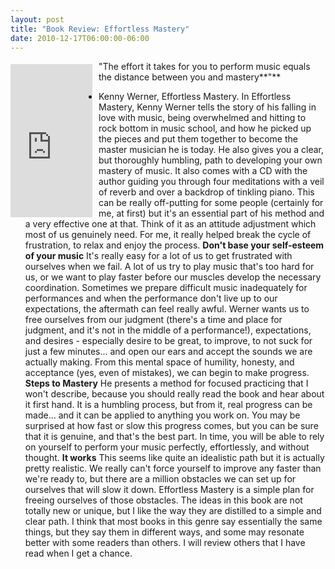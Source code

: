 ```yaml
---
layout: post
title: "Book Review: Effortless Mastery"
date: 2010-12-17T06:00:00-06:00
---
```


**<iframe align="left" frameborder="0" marginheight="0" marginwidth="0" scrolling="no" src="http://rcm.amazon.com/e/cm?t=willisguitabl-20&amp;o=1&amp;p=8&amp;l=bpl&amp;asins=B001QJR8KY&amp;fc1=000000&amp;IS2=1&amp;lt1=_blank&amp;m=amazon&amp;lc1=0000FF&amp;bc1=000000&amp;bg1=FFFFFF&amp;f=ifr" style="height: 245px; padding-right: 10px; padding-top: 5px; width: 131px;"></iframe>** "The effort it takes for you to perform music equals the distance between you and mastery**"**
- Kenny Werner, Effortless Mastery.
In Effortless Mastery, Kenny Werner tells the story of his falling in love with music, being overwhelmed and hitting to rock bottom in music school, and how he picked up the pieces and put them together to become the master musician he is today.
He also gives you a clear, but thoroughly humbling, path to developing your own mastery of music.
It also comes with a CD with the author guiding you through four meditations with a veil of reverb and over a backdrop of tinkling piano. This can be really off-putting for some people (certainly for me, at first) but it's an essential part of his method and a very effective one at that.
Think of it as an attitude adjustment which most of us genuinely need. For me, it really helped break the cycle of frustration, to relax and enjoy the process.
**Don't base your self-esteem of your music**
It's really easy for a lot of us to get frustrated with ourselves when we fail. A lot of us try to play music that's too hard for us, or we want to play faster before our muscles develop the necessary coordination. Sometimes we prepare difficult music inadequately for performances and when the performance don't live up to our expectations, the aftermath can feel really awful. 
Werner wants us to free ourselves from our judgment (there's a time and place for judgment, and it's not in the middle of a performance!), expectations, and desires  - especially desire to be great, to improve, to not suck for just a few minutes... and open our ears and accept the sounds we are actually making. From this mental space of humility, honesty, and acceptance (yes, even of mistakes), we can begin to make progress. 
**Steps to Mastery**
He presents a method for focused practicing that I won't describe, because you should really read the book and hear about it first hand. It is a humbling process, but from it, real progress can be made... and it can be applied to anything you work on.
You may be surprised at how fast or slow this progress comes, but you can be sure that it is genuine, and that's the best part. In time, you will be able to rely on yourself to perform your music perfectly, effortlessly, and without thought. 
**It works**
This seems like quite an idealistic path but it is actually pretty realistic. We really can't force yourself to improve any faster than we're ready to, but there are a million obstacles we can set up for ourselves that will slow it down. Effortless Mastery is a simple plan for freeing ourselves of those obstacles.
The ideas in this book are not totally new or unique, but I like the way they are distilled to a simple and clear path. I think that most books in this genre say essentially the same things, but they say them in different ways, and some may resonate better with some readers than others. I will review others that I have read  when I get a chance.

